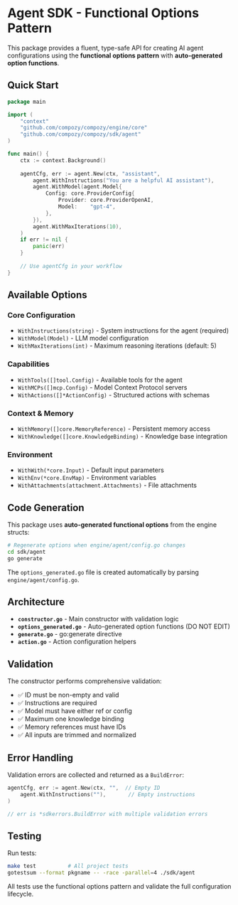 # Agent SDK - Functional Options Pattern

This package provides a fluent, type-safe API for creating AI agent configurations using the **functional options pattern** with **auto-generated option functions**.

## Quick Start

```go
package main

import (
    "context"
    "github.com/compozy/compozy/engine/core"
    "github.com/compozy/compozy/sdk/agent"
)

func main() {
    ctx := context.Background()
    
    agentCfg, err := agent.New(ctx, "assistant",
        agent.WithInstructions("You are a helpful AI assistant"),
        agent.WithModel(agent.Model{
            Config: core.ProviderConfig{
                Provider: core.ProviderOpenAI,
                Model:    "gpt-4",
            },
        }),
        agent.WithMaxIterations(10),
    )
    if err != nil {
        panic(err)
    }
    
    // Use agentCfg in your workflow
}
```

## Available Options

### Core Configuration
- `WithInstructions(string)` - System instructions for the agent (required)
- `WithModel(Model)` - LLM model configuration
- `WithMaxIterations(int)` - Maximum reasoning iterations (default: 5)

### Capabilities
- `WithTools([]tool.Config)` - Available tools for the agent
- `WithMCPs([]mcp.Config)` - Model Context Protocol servers
- `WithActions([]*ActionConfig)` - Structured actions with schemas

### Context & Memory
- `WithMemory([]core.MemoryReference)` - Persistent memory access
- `WithKnowledge([]core.KnowledgeBinding)` - Knowledge base integration

### Environment
- `WithWith(*core.Input)` - Default input parameters
- `WithEnv(*core.EnvMap)` - Environment variables
- `WithAttachments(attachment.Attachments)` - File attachments

## Code Generation

This package uses **auto-generated functional options** from the engine structs:

```bash
# Regenerate options when engine/agent/config.go changes
cd sdk/agent
go generate
```

The `options_generated.go` file is created automatically by parsing `engine/agent/config.go`.

## Architecture

- **`constructor.go`** - Main constructor with validation logic
- **`options_generated.go`** - Auto-generated option functions (DO NOT EDIT)
- **`generate.go`** - go:generate directive
- **`action.go`** - Action configuration helpers

## Validation

The constructor performs comprehensive validation:
- ✅ ID must be non-empty and valid
- ✅ Instructions are required
- ✅ Model must have either ref or config
- ✅ Maximum one knowledge binding
- ✅ Memory references must have IDs
- ✅ All inputs are trimmed and normalized

## Error Handling

Validation errors are collected and returned as a `BuildError`:

```go
agentCfg, err := agent.New(ctx, "",  // Empty ID
    agent.WithInstructions(""),       // Empty instructions
)

// err is *sdkerrors.BuildError with multiple validation errors
```

## Testing

Run tests:
```bash
make test          # All project tests
gotestsum --format pkgname -- -race -parallel=4 ./sdk/agent
```

All tests use the functional options pattern and validate the full configuration lifecycle.

